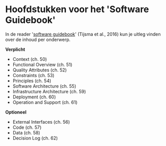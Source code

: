 # Hoofdstukken voor het 'Software Guidebook'

In de reader '[software guidebook](reader-software-guidebook.pdf)' (Tijsma et al., 2016) kun je uitleg vinden over de inhoud per onderwerp.

**Verplicht**

- Context (ch. 50)
- Functional Overview (ch. 51)
- Quality Attributes (ch. 52)
- Constraints (ch. 53)
- Principles (ch. 54)
- Software Architecture (ch. 55)
- Infrastructure Architecture (ch. 59)
- Deployment (ch. 60)
- Operation and Support (ch. 61)

**Optioneel**

- External Interfaces (ch. 56)
- Code (ch. 57)
- Data (ch. 58)
- Decision Log (ch. 62)
